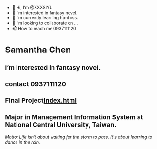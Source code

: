 - 👋 Hi, I’m @XXXSIYU 
- 👀 I’m interested in fantasy novel.
- 🌱 I’m currently learning html css.
- 💞️ I’m looking to collaborate on ...
- 📫 How to reach me 0937111120

<!---
XXXSIYU/XXXSIYU is a ✨ special ✨ repository because its `README.md` (this file) appears on your GitHub profile.
You can click the Preview link to take a look at your changes.
--->
# Samantha Chen
## I’m interested in fantasy novel.
## contact 0937111120

## Final Project[index.html](https://xxxsiyu.github.io/)

## Major in Management Information System at National Central University, Taiwan.
###### Motto: Life isn't about waiting for the storm to pass. It's about learning to dance in the rain.
